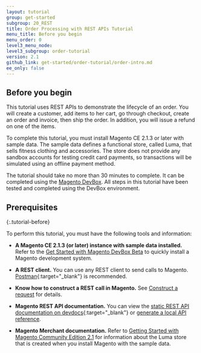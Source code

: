 ```yaml
---
layout: tutorial
group: get-started
subgroup: 20_REST
title: Order Processing with REST APIs Tutorial
menu_title: Before you begin
menu_order: 0
level3_menu_node:
level3_subgroup: order-tutorial
version: 2.1
github_link: get-started/order-tutorial/order-intro.md
ee_only: false
---
```


## Before you begin

This tutorial uses REST APIs to demonstrate the lifecycle of an order. You will create a customer, add items to her cart, go through checkout, create an order and invoice, then ship the order. In addition, you will issue a refund on one of the items.

To complete this tutorial, you must install Magento CE 2.1.3 or later with sample data. The sample data defines a functional store, called Luma, that sells fitness clothing and accessories. The store does not provide any sandbox accounts for testing credit card payments, so transactions will be simulated using an offline payment method.

The tutorial should take no more than 30 minutes to complete. It can be completed using the [Magento DevBox]({{page.baseurl}}install-gde/docker/docker-over.html). All steps in this tutorial have been tested and completed using the DevBox environment.

## Prerequisites
{:.tutorial-before}

To perform this tutorial, you must have the following tools and information:

* **A Magento CE 2.1.3 (or later) instance with sample data installed.**  Refer to the [Get Started with Magento DevBox Beta](https://magento.com/tech-resources/download) to quickly install a Magento development system.

* **A REST client.** You can use any REST client to send calls to Magento. [Postman](https://www.getpostman.com/){:target="_blank"} is recommended.

* **Know how to construct a REST call in Magento.** See [Construct a request]({{page.baseurl}}get-started/gs-web-api-request.html) for details.

* **Magento REST API documentation.** You can view the [static REST API documentation on devdocs](http://devdocs.magento.com/swagger/){:target="_blank"} or [generate a local API reference]({{page.baseurl}}rest/generate-local.html).

* **Magento Merchant documentation.** Refer to [Getting Started with Magento Community Edition 2.1](http://docs.magento.com/m2/ce/user_guide/getting-started.html) for information about the Luma store that is created when you install Magento with the sample data.
